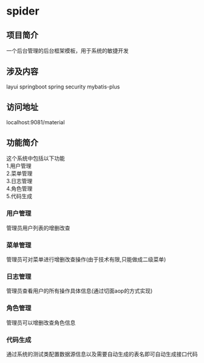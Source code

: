 # spider
## 项目简介
一个后台管理的后台框架模板，用于系统的敏捷开发


## 涉及内容
layui springboot spring security mybatis-plus 

## 访问地址
localhost:9081/material
  
## 功能简介
这个系统中包括以下功能
<br>
1.用户管理<br>
2.菜单管理<br>
3.日志管理<br>
4.角色管理<br>
5.代码生成<br>
 
### 用户管理
管理员用户列表的增删改查

### 菜单管理
管理员可对菜单进行增删改查操作(由于技术有限,只能做成二级菜单)

### 日志管理
管理员查看用户的所有操作具体信息(通过切面aop的方式实现)

### 角色管理
管理员可以增删改查角色信息

 ### 代码生成
通过系统的测试类配置数据源信息以及需要自动生成的表名即可自动生成接口代码




